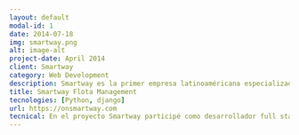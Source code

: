```yaml
---
layout: default
modal-id: 1
date: 2014-07-18
img: smartway.png
alt: image-alt
project-date: April 2014
client: Smartway
category: Web Development
description: Smartway es la primer empresa latinoaméricana especializada en servicios telemáticos para vehículos pesados y maquinarias con comunicación con la computadora a bordo (ECU). Smartway propone soluciones inteligentes e innovadoras para brindarle a sus clientes la posibilidad de acceder de forma remota y en tiempo real a los indicadores claves de sus vehículos y maquinarias; permitiéndole aumentar la producción, así como reducir los costos de operación y mantenimiento.
title: Smartway Flota Management
tecnologies: [Python, django]
url: https://onsmartway.com
tecnical: En el proyecto Smartway participé como desarrollador full stack python-django durante 3 años, siendo en los últimos dos de ellos cabeza del equipo Scrum de desarrollo en el puesto de Scrum Máster. La aplicación cuenta con componentes de bajo nivel que interactúan a nivel de sockets con las computadoras de los vehículos y luego envían la información un servidor de backend vía web service, y luego dicha información es consumida por una plataforma web que ofrece las siguientes funcionalidades a sus clientes: Monitoreo de vehículos geolocalizados en tiempo real. Sistema de alarmas de geocercas, combustible, velocidad, carga, con notificaciones en tiempo real. Reportes de flota mensuales o por períodos de tiempo específicos. Sistema de ingreso de labores agrícolas y planificación del uso de suelo, con visualización gráfica de indicadores. Mapas de rendimiento de la cosecha. El sistema cuenta con una infraestructura de cluster de servidores AWS para 3 componentes distintos: Servidor de comunicación con vehículos y obtención de información, Servidor de Backend encargado de almacenar y procesar la información, y luego proveerla a la plataforma web, Servidor web con acceso privado para los clientes del sistema, Bases de datos relacionales Postgres y no-relacionales MongoDB, He participado activamente en el desarrollo de cada uno de estos componentes en etapas de diseño e implementación, desde la interacción de bajo nivel con los vehículos hasta el desarrollo de la interfaz web.
---
```

